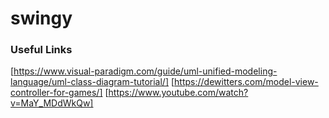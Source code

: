 # swingy


### Useful Links

[https://www.visual-paradigm.com/guide/uml-unified-modeling-language/uml-class-diagram-tutorial/]
[https://dewitters.com/model-view-controller-for-games/]
[https://www.youtube.com/watch?v=MaY_MDdWkQw]
